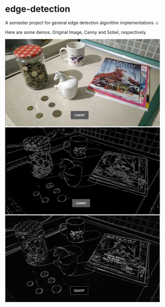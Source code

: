 # edge-detection
A semester project for general edge detection algorithm implementations ☺️

Here are some demos. Original Image, Canny and Sobel, respectively.

<p align="center">
  <img src="img/1crop.jpg">
  <img src="img/1cropcanny.jpg">
  <img src="img/1-sobel-crop.jpg">
</p>
